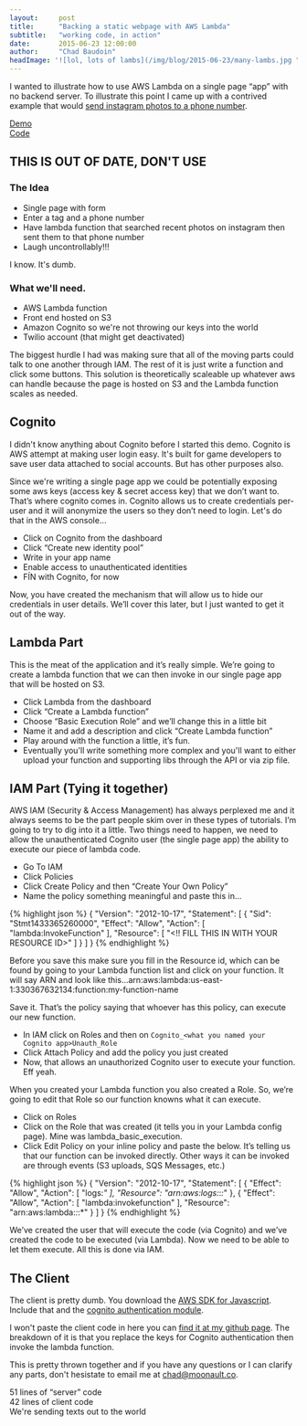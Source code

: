 ```yaml
---
layout:     post
title:      "Backing a static webpage with AWS Lambda"
subtitle:   "working code, in action"
date:       2015-06-23 12:00:00
author:     "Chad Baudoin"
headImage: '![lol, lots of lambs](/img/blog/2015-06-23/many-lambs.jpg "lambs & lambda, you get it")'
---
```


I wanted to illustrate how to use AWS Lambda on a single page “app” with no backend server. To illustrate this point I came up with a contrived example that would [send instagram photos to a phone number](http://twilio-instagram-lambda.s3-website-us-east-1.amazonaws.com/).

[Demo](http://twilio-instagram-lambda.s3-website-us-east-1.amazonaws.com/)  
[Code](https://github.com/chadbaudoin/lambda-twilio/blob/master/index.html)

## THIS IS OUT OF DATE, DON'T USE

### The Idea
* Single page with form
* Enter a tag and a phone number
* Have lambda function that searched recent photos on instagram then sent them to that phone number
* Laugh uncontrollably!!!

I know. It's dumb.

### What we'll need.
* AWS Lambda function
* Front end hosted on S3
* Amazon Cognito so we're not throwing our keys into the world
* Twilio account (that might get deactivated)

The biggest hurdle I had was making sure that all of the moving parts could talk to one another through IAM. The rest of it is just write a function and click some buttons. This solution is theoretically scaleable up whatever aws can handle because the page is hosted on S3 and the Lambda function scales as needed.

## Cognito

I didn't know anything about Cognito before I started this demo. Cognito is AWS attempt at making user login easy.  It's built for game developers to save user data attached to social accounts.  But has other purposes also.

Since we're writing a single page app we could be potentially exposing some aws keys (access key & secret access key) that we don’t want to. That’s where cognito comes in. Cognito allows us to create credentials per-user and it will anonymize the users so they don’t need to login. Let's do that in the AWS console…

* Click on Cognito from the dashboard
* Click “Create new identity pool”
* Write in your app name
* Enable access to unauthenticated identities
* FÍN with Cognito, for now

Now, you have created the mechanism that will allow us to hide our credentials in user details. We’ll cover this later, but I just wanted to get it out of the way.

## Lambda Part

This is the meat of the application and it’s really simple.  We’re going to create a lambda function that we can then invoke in our single page app that will be hosted on S3.

* Click Lambda from the dashboard
* Click “Create a Lambda function”
* Choose “Basic Execution Role” and we’ll change this in a little bit
* Name it and add a description and click “Create Lambda function”
* Play around with the function a little, it’s fun.
* Eventually you'll write something more complex and you'll want to either upload your function and supporting libs through the API or via zip file.

## IAM Part (Tying it together)

AWS IAM (Security & Access Management) has always perplexed me and it always seems to be the part people skim over in these types of tutorials. I’m going to try to dig into it a little.  Two things need to happen, we need to allow the unauthenticated Cognito user (the single page app) the ability to execute our piece of lambda code.

* Go To IAM
* Click Policies
* Click Create Policy and then “Create Your Own Policy”
* Name the policy something meaningful and paste this in…

{% highlight json %}
{
    "Version": "2012-10-17",
    "Statement": [
        {
            "Sid": "Stmt1433365260000",
            "Effect": "Allow",
            "Action": [
                "lambda:InvokeFunction"
            ],
            "Resource": [
                "<!! FILL THIS IN WITH YOUR RESOURCE ID>"
            ]
        }
    ]
}
{% endhighlight %}

Before you save this make sure you fill in the Resource id, which can be found by going to your Lambda function list and click on your function.  It will say ARN and look like this…arn:aws:lambda:us-east-1:330367632134:function:my-function-name

Save it. That’s the policy saying that whoever has this policy, can execute our new function.

* In IAM click on Roles and then on `Cognito_<what you named your Cognito app>Unauth_Role`
* Click Attach Policy and add the policy you just created
* Now, that allows an unauthorized Cognito user to execute your function. Eff yeah.

When you created your Lambda function you also created a Role. So, we’re going to edit that Role so our function knowns what it can execute.

* Click on Roles
* Click on the Role that was created (it tells you in your Lambda config page). Mine was lambda_basic_execution.
* Click Edit Policy on your inline policy and paste the below. It’s telling us that our function can be invoked directly.  Other ways it can be invoked are through events (S3 uploads, SQS Messages, etc.)

{% highlight json %}
{
    "Version": "2012-10-17",
    "Statement": [
        {
            "Effect": "Allow",
            "Action": [
                "logs:*"
            ],
            "Resource": "arn:aws:logs:*:*:*"
        },
        {
            "Effect": "Allow",
            "Action": [
                "lambda:invokefunction"
            ],
            "Resource": "arn:aws:lambda:*:*:*"
        }
    ]
}
{% endhighlight %}

We’ve created the user that will execute the code (via Cognito) and we’ve created the code to be executed (via Lambda). Now we need to be able to let them execute. All this is done via IAM.

## The Client

The client is pretty dumb. You download the [AWS SDK for Javascript](http://aws.amazon.com/sdk-for-browser/). Include that and the [cognito authentication module](https://github.com/aws/amazon-cognito-js).

I won't paste the client code in here you can [find it at my github page](https://github.com/chadbaudoin/lambda-twilio/blob/master/index.html). The breakdown of it is that you replace the keys for Cognito authentication then invoke the lambda function.

This is pretty thrown together and if you have any questions or I can clarify any parts, don't hesistate to email me at [chad@moonault.co](mailto:chad@moonault.co).

51 lines of “server” code  
42 lines of client code  
We're sending texts out to the world

